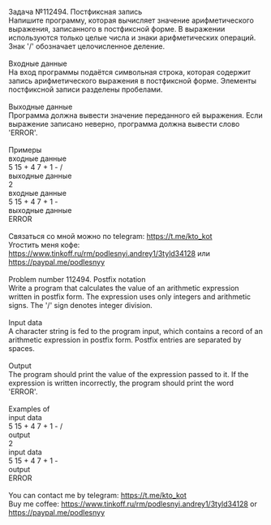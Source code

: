 Задача №112494. Постфиксная запись<br />Напишите программу, которая вычисляет значение арифметического выражения, записанного в постфиксной форме. В выражении используются только целые числа и знаки арифметических операций. Знак '/' обозначает целочисленное деление.<br /><br />Входные данные<br />На вход программы подаётся символьная строка, которая содержит запись арифметического выражения в постфиксной форме. Элементы постфиксной записи разделены пробелами.<br /><br />Выходные данные<br />Программа должна вывести значение переданного ей выражения. Если выражение записано неверно, программа должна вывести слово 'ERROR'.<br /><br />Примеры<br />входные данные<br />5 15 + 4 7 + 1 - /<br />выходные данные<br />2<br />входные данные<br />5 15 + 4 7 + 1 -<br />выходные данные<br />ERROR<br /><br />Связаться со мной можно по telegram: https://t.me/kto_kot<br />Угостить меня кофе: https://www.tinkoff.ru/rm/podlesnyi.andrey1/3tyld34128 или https://paypal.me/podlesnyy<br /><br />Problem number 112494. Postfix notation<br />Write a program that calculates the value of an arithmetic expression written in postfix form. The expression uses only integers and arithmetic signs. The '/' sign denotes integer division.<br /><br />Input data<br />A character string is fed to the program input, which contains a record of an arithmetic expression in postfix form. Postfix entries are separated by spaces.<br /><br />Output<br />The program should print the value of the expression passed to it. If the expression is written incorrectly, the program should print the word 'ERROR'.<br /><br />Examples of<br />input data<br />5 15 + 4 7 + 1 - /<br />output<br />2<br />input data<br />5 15 + 4 7 + 1 -<br />output<br />ERROR<br /><br /> You can contact me by telegram: https://t.me/kto_kot <br /> Buy me coffee: https://www.tinkoff.ru/rm/podlesnyi.andrey1/3tyld34128 or https://paypal.me/podlesnyy